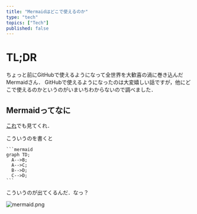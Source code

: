 ```yaml
---
title: "Mermaidはどこで使えるのか"
type: "tech"
topics: ["Tech"]
published: false
---
```


# TL;DR
ちょっと前にGitHubで使えるようになって全世界を大歓喜の渦に巻き込んだMermaidさん．
GitHubで使えるようになったのは大変嬉しい話ですが，他にどこで使えるのかというのがいまいちわからないので調べました．

## Mermaidってなに
[これ](https://zenn.dev/okazuki/articles/learning-mermaid)でも見てくれ．

こういうのを書くと

~~~
```mermaid
graph TD;
  A-->B;
  A-->C;
  B-->D;
  C-->D;
```
~~~

こういうのが出てくるんだ．なっ？

![mermaid.png](https://raw.githubusercontent.com/t-hishinuma/zenn-content/main/articles/img/mermaid.png)
